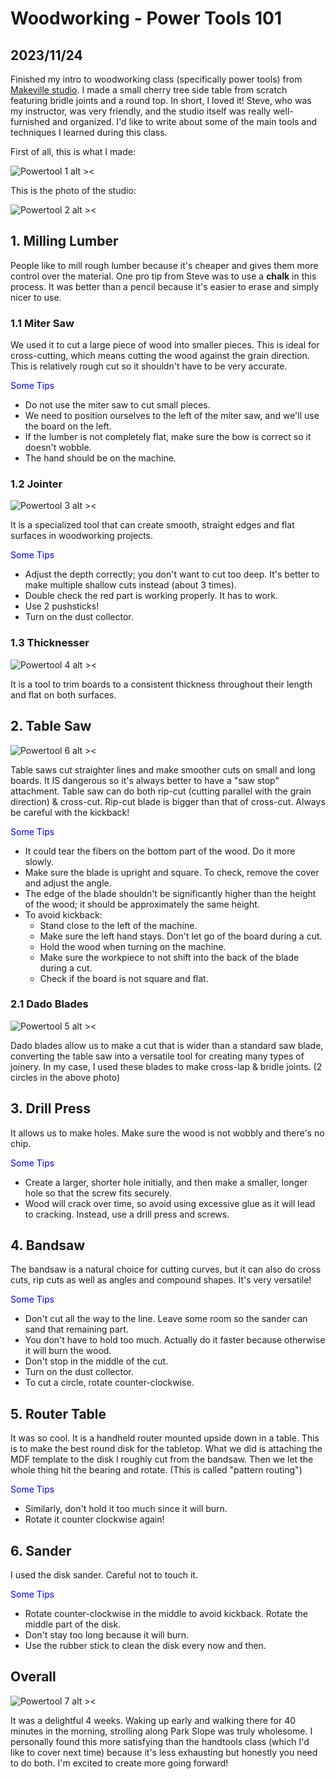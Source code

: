 # Woodworking - Power Tools 101
## 2023/11/24

Finished my intro to woodworking class (specifically power tools) from [Makeville studio](https://makeville.com). I made a small cherry tree side table from scratch featuring bridle joints and a round top. In short, I loved it! Steve, who was my instructor, was very friendly, and the studio itself was really well-furnished and organized. I'd like to write about some of the main tools and techniques I learned during this class.

First of all, this is what I made:

![Powertool 1 alt ><](https://github.com/jinnycho/jinnycho.github.io/blob/main/src/assets/photos/powertool1.png?raw=true)

This is the photo of the studio:

![Powertool 2 alt ><](https://github.com/jinnycho/jinnycho.github.io/blob/main/src/assets/photos/powertool2.png?raw=true)


## 1. Milling Lumber
People like to mill rough lumber because it's cheaper and gives them more control over the material. One pro tip from Steve was to use a **chalk** in this process. It was better than a pencil because it's easier to erase and simply nicer to use.

### 1.1 Miter Saw
We used it to cut a large piece of wood into smaller pieces. This is ideal for cross-cutting, which means cutting the wood against the grain direction. This is relatively rough cut so it shouldn't have to be very accurate.

<span style="color:blue">Some Tips</span>
- Do not use the miter saw to cut small pieces.
- We need to position ourselves to the left of the miter saw, and we'll use the board on the left.
- If the lumber is not completely flat, make sure the bow is correct so it doesn't wobble.
- The hand should be on the machine.


### 1.2 Jointer

![Powertool 3 alt ><](https://github.com/jinnycho/jinnycho.github.io/blob/main/src/assets/photos/powertool3.png?raw=true)

It is a specialized tool that can create smooth, straight edges and flat surfaces in woodworking projects.

<span style="color:blue">Some Tips</span>
- Adjust the depth correctly; you don't want to cut too deep. It's better to make multiple shallow cuts instead (about 3 times).
- Double check the red part is working properly. It has to work.
- Use 2 pushsticks!
- Turn on the dust collector.

### 1.3 Thicknesser

![Powertool 4 alt ><](https://github.com/jinnycho/jinnycho.github.io/blob/main/src/assets/photos/powertool4.png?raw=true)

It is a tool to trim boards to a consistent thickness throughout their length and flat on both surfaces.

## 2. Table Saw

![Powertool 6 alt ><](https://github.com/jinnycho/jinnycho.github.io/blob/main/src/assets/photos/powertool6.png?raw=true)

Table saws cut straighter lines and make smoother cuts on small and long boards. It IS dangerous so it's always better to have a "saw stop" attachment. Table saw can do both rip-cut (cutting parallel with the grain direction) & cross-cut. Rip-cut blade is bigger than that of cross-cut. Always be careful with the kickback!

<span style="color:blue">Some Tips</span>
- It could tear the fibers on the bottom part of the wood. Do it more slowly.
- Make sure the blade is upright and square. To check, remove the cover and adjust the angle.
- The edge of the blade shouldn't be significantly higher than the height of the wood; it should be approximately the same height.
- To avoid kickback:
    - Stand close to the left of the machine.
    - Make sure the left hand stays. Don't let go of the board during a cut.
    - Hold the wood when turning on the machine.
    - Make sure the workpiece to not shift into the back of the blade during a cut.
    - Check if the board is not square and flat.

### 2.1 Dado Blades
![Powertool 5 alt ><](https://github.com/jinnycho/jinnycho.github.io/blob/main/src/assets/photos/powertool5.png?raw=true)

Dado blades allow us to make a cut that is wider than a standard saw blade, converting the table saw into a versatile
tool for creating many types of joinery. In my case, I used these blades to make cross-lap & bridle joints. (2 circles in the above photo)

## 3. Drill Press
It allows us to make holes. Make sure the wood is not wobbly and there's no chip.

<span style="color:blue">Some Tips</span>
- Create a larger, shorter hole initially, and then make a smaller, longer hole so that the screw fits securely.
- Wood will crack over time, so avoid using excessive glue as it will lead to cracking. Instead, use a drill press and screws.

## 4. Bandsaw
The bandsaw is a natural choice for cutting curves, but it can also do cross cuts, rip cuts as well as angles and compound shapes. It's very versatile!

<span style="color:blue">Some Tips</span>
- Don't cut all the way to the line. Leave some room so the sander can sand that remaining part.
- You don't have to hold too much. Actually do it faster because otherwise it will burn the wood.
- Don't stop in the middle of the cut.
- Turn on the dust collector.
- To cut a circle, rotate counter-clockwise.  

## 5. Router Table
It was so cool. It is a handheld router mounted upside down in a table. This is to make the best round disk for the tabletop. What we did is attaching the MDF template to the disk I roughly cut from the bandsaw. Then we let the whole thing hit the bearing and rotate. (This is called "pattern routing")

<span style="color:blue">Some Tips</span>
- Similarly, don't hold it too much since it will burn.
- Rotate it counter clockwise again!

## 6. Sander
I used the disk sander. Careful not to touch it.

<span style="color:blue">Some Tips</span>
- Rotate counter-clockwise in the middle to avoid kickback. Rotate the middle part of the disk.
- Don't stay too long because it will burn.
- Use the rubber stick to clean the disk every now and then.

## Overall

![Powertool 7 alt ><](https://github.com/jinnycho/jinnycho.github.io/blob/main/src/assets/photos/powertool7.png?raw=true)

It was a delightful 4 weeks. Waking up early and walking there for 40 minutes in the morning, strolling along Park Slope was truly wholesome. I personally found this more satisfying than the handtools class (which I'd like to cover next time) because it's less exhausting but honestly you need to do both. I'm excited to create more going forward!